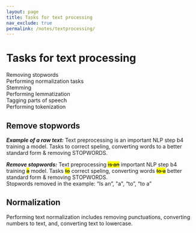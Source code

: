 ```yaml
---
layout: page
title: Tasks for text processing
nav_exclude: true
permalink: /notes/textprocessing/
---
```


# Tasks for text processing

Removing stopwords <br>
Performing normalization tasks  <br>
Stemming  <br>
Performing lemmatization  <br>
Tagging parts of speech  <br>
Performing tokenization  <br>


## Remove stopwords
***Example of a raw text:*** Text preprocessing is an important NLP step b4 training a model. Tasks to correct speling, converting words to a better standard form & removing STOPWORDS.

***Remove stopwords:***
Text preprocessing <span style='background-color: yellow;'>~~is an~~</span> important NLP step b4 training <span style='background-color: yellow;'>~~a~~</span> model. Tasks <span style='background-color: yellow;'>~~to~~</span> correct speling, converting words <span style='background-color: yellow;'>~~to a~~</span> better standard form & removing STOPWORDS. <br>
Stopwords removed in the example: “Is an”, "a", “to”, “to a”

## Normalization
Performing text normalization includes removing punctuations, converting numbers to text, and, converting text to lowercase.


